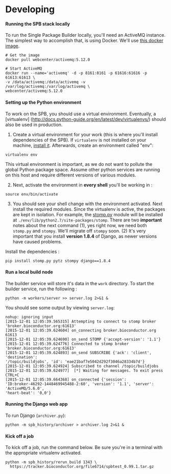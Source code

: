 Developing
==========

#### Running the SPB stack locally
To run the Single Package Builder locally, you'll need an ActiveMQ instance.  The 
simplest way to accomplish that, is using Docker. We'll use [this docker image](https://github.com/disaster37/activemq).  

```
# Get the image
docker pull webcenter/activemq:5.12.0

# Start ActiveMQ
docker run --name='activemq' -d -p 8161:8161 -p 61616:61616 -p 61613:61613 \
-v /data/activemq:/data/activemq -v /var/log/activemq:/var/log/activemq \
webcenter/activemq:5.12.0

```
#### Setting up the Python environment

To work on the SPB, you should use a virtual environment.  Eventually, a 
[virtualenv] (http://docs.python-guide.org/en/latest/dev/virtualenvs/) should also 
be used in production.

1. Create a virtual environment for your work (this is where you'll install dependencies
  of the SPB).  If `virtualenv` is not installed on your machine,
  [install it](http://virtualenv.readthedocs.org/en/latest/installation.html).  Afterwards,
  create an environment called "env":
  ```
  virtualenv env
  ```
  This virtual environment is important, as we do not want to pollute the
  global Python package space.  Assume other python services are running
  on this host and require different versions of various modules.

2. Next, activate the environment in **every shell** you'll be working in :
  ```
  source env/bin/activate
  ```
3. You should see your shell change with the environment activated.  Next
  install the required modules.  Since the virtualenv is active, the packages 
  are kept in isolation.  For example, the
  [stomp.py](https://github.com/jasonrbriggs/stomp.py) module will be installed
  at `./env/lib/python2.7/site-packages/stomp`.  There are two **important** 
  notes about the next command (1), yes right now, we need both `stomp.py`
  and `stompy`.  We'll migrate off `stompy` soon.  (2) It's very important
  that you install **version 1.8.4** of Django, as newer versions have caused
  problems.

  Install the dependencies :

  ```
  pip install stomp.py pytz stompy django==1.8.4
  ```

#### Run a local build node
The builder service will store it's data in the `work` directory.  To start the 
builder service, run the following :
  ```
  python -m workers/server >> server.log 2>&1 &
  ```
  You should see some output by viewing `server.log`:
  
  ```
  nohup: ignoring input
  [2015-12-01 12:05:39.565315] Attempting to connect to stomp broker
'broker.bioconductor.org:61613'
  [2015-12-01 12:05:39.624604] on_connecting broker.bioconductor.org 61613
  [2015-12-01 12:05:39.624690] on_send STOMP {'accept-version': '1.1'}
  [2015-12-01 12:05:39.624776] Connected to stomp broker 'broker.bioconductor.org:61613'
  [2015-12-01 12:05:39.624893] on_send SUBSCRIBE {'ack': 'client', 'destination':
'/topic/buildjobs', 'id': 'eae21baf7e5042d292f3046a28334b7d'}
  [2015-12-01 12:05:39.624924] Subscribed to channel /topic/buildjobs
  [2015-12-01 12:05:39.624977]  [*] Waiting for messages. To exit press CTRL+C
  [2015-12-01 12:05:39.664368] on_connected {'session':
'ID:broker-46292-1448469945488-2:60', 'version': '1.1', 'server': 'ActiveMQ/5.6.0',
'heart-beat': '0,0'}
  
  ```

#### Running the Django web app
  To run Django (`archiver.py`):
  ```
  python -m spb_history/archiver > archiver.log 2>&1 &
  ```

#### Kick off a job
To kick off a job, run the command below.  Be sure you're in a terminal with the 
appropriate virtualenv activated.
```
python -m spb_history/rerun_build 1343 \
  https://tracker.bioconductor.org/file6714/spbtest_0.99.1.tar.gz
```
